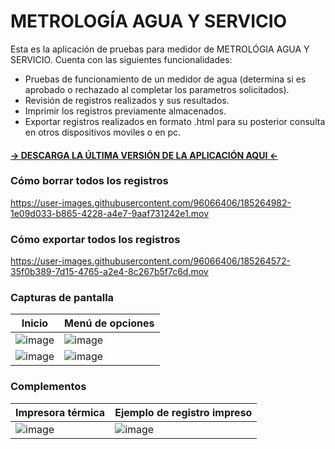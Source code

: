 # METROLOGÍA AGUA Y SERVICIO


Esta es la aplicación de pruebas para medidor de METROLÓGIA AGUA Y SERVICIO.
Cuenta con las siguientes funcionalidades:
- Pruebas de funcionamiento de un medidor de agua (determina si es aprobado o rechazado al completar los parametros solicitados).
- Revisión de registros realizados y sus resultados.
- Imprimir los registros previamente almacenados.
- Exportar registros realizados en formato .html para su posterior consulta en otros dispositivos moviles o en pc.

#### [ -> DESCARGA LA ÚLTIMA VERSIÓN DE LA APLICACIÓN AQUI <-](https://github.com/juamejia/Intrameplast2022/raw/d1ec5ce18716594e7026a489e8e4e21ddc957b6e/app/build/intermediates/apk/debug/app-debug.apk)

### Cómo borrar todos los registros
https://user-images.githubusercontent.com/96066406/185264982-1e09d033-b865-4228-a4e7-9aaf731242e1.mov

### Cómo exportar todos los registros
https://user-images.githubusercontent.com/96066406/185264572-35f0b389-7d15-4765-a2e4-8c267b5f7c6d.mov

### Capturas de pantalla
| Inicio | Menú de opciones |
| ------------- | ------------- |
| ![image](https://user-images.githubusercontent.com/96066406/185261354-ff0ff145-274d-4e18-85f7-0686cf72b8e9.png)  | ![image](https://user-images.githubusercontent.com/96066406/185261796-639cc500-27e2-4131-8770-f2f42b4f290c.png)  |
| ![image](https://user-images.githubusercontent.com/96066406/185261978-d9dc5492-bfcb-44cd-8638-ab94b2669626.png)  | ![image](https://user-images.githubusercontent.com/96066406/185262027-b67c0334-93fb-45d4-a4fd-12a2263d8f85.png)  |

### Complementos
| Impresora térmica | Ejemplo de registro impreso |
| ------------- | ------------- |
| ![image](https://user-images.githubusercontent.com/96066406/185261849-0dc875bb-bb3c-468f-8dce-42e0514adc1f.png)  | ![image](https://user-images.githubusercontent.com/96066406/185261858-8ba90d6e-d301-4dd7-922e-5308dc1a267e.png)  |
